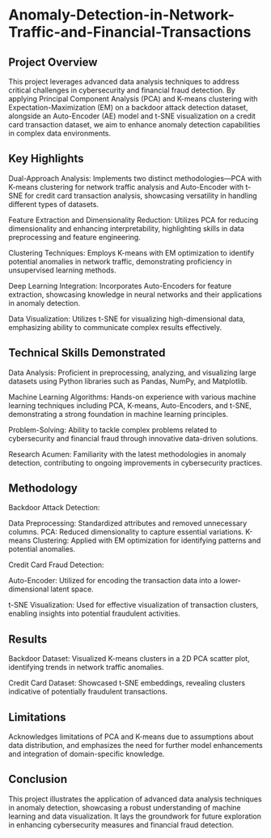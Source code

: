 # Anomaly-Detection-in-Network-Traffic-and-Financial-Transactions

## Project Overview
This project leverages advanced data analysis techniques to address critical challenges in cybersecurity and financial fraud detection. By applying Principal Component Analysis (PCA) and K-means clustering with Expectation-Maximization (EM) on a backdoor attack detection dataset, alongside an Auto-Encoder (AE) model and t-SNE visualization on a credit card transaction dataset, we aim to enhance anomaly detection capabilities in complex data environments.

## Key Highlights
Dual-Approach Analysis: Implements two distinct methodologies—PCA with K-means clustering for network traffic analysis and Auto-Encoder with t-SNE for credit card transaction analysis, showcasing versatility in handling different types of datasets.

Feature Extraction and Dimensionality Reduction: Utilizes PCA for reducing dimensionality and enhancing interpretability, highlighting skills in data preprocessing and feature engineering.

Clustering Techniques: Employs K-means with EM optimization to identify potential anomalies in network traffic, demonstrating proficiency in unsupervised learning methods.

Deep Learning Integration: Incorporates Auto-Encoders for feature extraction, showcasing knowledge in neural networks and their applications in anomaly detection.

Data Visualization: Utilizes t-SNE for visualizing high-dimensional data, emphasizing ability to communicate complex results effectively.

## Technical Skills Demonstrated
Data Analysis: Proficient in preprocessing, analyzing, and visualizing large datasets using Python libraries such as Pandas, NumPy, and Matplotlib.

Machine Learning Algorithms: Hands-on experience with various machine learning techniques including PCA, K-means, Auto-Encoders, and t-SNE, demonstrating a strong foundation in machine learning principles.

Problem-Solving: Ability to tackle complex problems related to cybersecurity and financial fraud through innovative data-driven solutions.

Research Acumen: Familiarity with the latest methodologies in anomaly detection, contributing to ongoing improvements in cybersecurity practices.

## Methodology
Backdoor Attack Detection:

Data Preprocessing: Standardized attributes and removed unnecessary columns.
PCA: Reduced dimensionality to capture essential variations.
K-means Clustering: Applied with EM optimization for identifying patterns and potential anomalies.

Credit Card Fraud Detection:

Auto-Encoder: Utilized for encoding the transaction data into a lower-dimensional latent space.

t-SNE Visualization: Used for effective visualization of transaction clusters, enabling insights into potential fraudulent activities.

## Results
Backdoor Dataset: Visualized K-means clusters in a 2D PCA scatter plot, identifying trends in network traffic anomalies.

Credit Card Dataset: Showcased t-SNE embeddings, revealing clusters indicative of potentially fraudulent transactions.

## Limitations 
Acknowledges limitations of PCA and K-means due to assumptions about data distribution, and emphasizes the need for further model enhancements and integration of domain-specific knowledge.


## Conclusion
This project illustrates the application of advanced data analysis techniques in anomaly detection, showcasing a robust understanding of machine learning and data visualization. It lays the groundwork for future exploration in enhancing cybersecurity measures and financial fraud detection.
